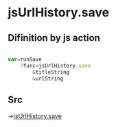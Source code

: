 # jsUrlHistory.save

## Difinition by js action

```js.js

var=runSave
	?func=jsUrlHistory.save
		&titleString
		&urlString
```

## Src

->[jsUrlHistory.save](https://github.com/puutaro/CommandClick/blob/master/app/src/main/java/com/puutaro/commandclick/fragment_lib/terminal_fragment/js_interface/system/JsUrlHistory.kt#L19)


